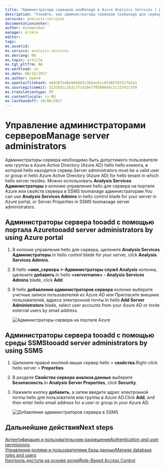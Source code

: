 ```yaml
---
title: "Администраторы серверов aaaManage в Azure Analysis Services | Документы Microsoft"
description: "Узнайте, как администраторы серверов toomanage для сервера служб Analysis Services в Azure."
services: analysis-services
documentationcenter: 
author: minewiskan
manager: erikre
editor: 
tags: 
ms.assetid: 
ms.service: analysis-services
ms.devlang: NA
ms.topic: article
ms.tgt_pltfrm: NA
ms.workload: na
ms.date: 08/15/2017
ms.author: owend
ms.openlocfilehash: e04387e48e9b9483c382ee5cc9fd65f8331fb2a1
ms.sourcegitcommit: 523283cc1b3c37c428e77850964dc1c33742c5f0
ms.translationtype: MT
ms.contentlocale: ru-RU
ms.lasthandoff: 10/06/2017
---
```

# <a name="manage-server-administrators"></a><span data-ttu-id="723e0-103">Управление администраторами серверов</span><span class="sxs-lookup"><span data-stu-id="723e0-103">Manage server administrators</span></span>
<span data-ttu-id="723e0-104">Администраторы сервера необходимо быть допустимого пользователя или группы в Azure Active Directory (Azure AD) hello hello клиента, в которой hello находится сервер.</span><span class="sxs-lookup"><span data-stu-id="723e0-104">Server administrators must be a valid user or group in hello Azure Active Directory (Azure AD) for hello tenant in which hello server resides.</span></span> <span data-ttu-id="723e0-105">Можно использовать **Analysis Services Администраторы** в колонке управления hello для сервера на портале Azure или свойств сервера в SSMS toomanage администраторам.</span><span class="sxs-lookup"><span data-stu-id="723e0-105">You can use **Analysis Services Admins** in hello control blade for your server in Azure portal, or Server Properties in SSMS toomanage server administrators.</span></span> 

## <a name="tooadd-server-administrators-by-using-azure-portal"></a><span data-ttu-id="723e0-106">Администраторы сервера tooadd с помощью портала Azure</span><span class="sxs-lookup"><span data-stu-id="723e0-106">tooadd server administrators by using Azure portal</span></span>
1. <span data-ttu-id="723e0-107">В колонке управления hello для сервера, щелкните **Analysis Services Администраторы**.</span><span class="sxs-lookup"><span data-stu-id="723e0-107">In hello control blade for your server, click **Analysis Services Admins**.</span></span>
2. <span data-ttu-id="723e0-108">В hello  **\<имя_сервера >-Администраторы служб Analysis** колонка, щелкните **добавить**.</span><span class="sxs-lookup"><span data-stu-id="723e0-108">In hello **\<servername> - Analysis Services Admins** blade, click **Add**.</span></span>
3. <span data-ttu-id="723e0-109">В hello **добавления администраторов сервера** колонке выберите учетные записи пользователей из Azure AD или Пригласите внешних пользователей, адреса электронной почты.</span><span class="sxs-lookup"><span data-stu-id="723e0-109">In hello **Add Server Administrators** blade, select user accounts from your Azure AD or invite external users by email address.</span></span>

    ![Администраторы сервера на портале Azure](./media/analysis-services-server-admins/aas-manage-users-admins.png)

## <a name="tooadd-server-administrators-by-using-ssms"></a><span data-ttu-id="723e0-111">Администраторы сервера tooadd с помощью среды SSMS</span><span class="sxs-lookup"><span data-stu-id="723e0-111">tooadd server administrators by using SSMS</span></span>
1. <span data-ttu-id="723e0-112">Щелкните правой кнопкой мыши сервер hello > **свойства**.</span><span class="sxs-lookup"><span data-stu-id="723e0-112">Right-click hello server > **Properties**.</span></span>
2. <span data-ttu-id="723e0-113">В разделе **Свойства сервера анализа данных** выберите **Безопасность**.</span><span class="sxs-lookup"><span data-stu-id="723e0-113">In **Analysis Server Properties**, click **Security**.</span></span>
3. <span data-ttu-id="723e0-114">Нажмите кнопку **добавить**, а затем введите адрес электронной почты hello для пользователя или группы в Azure AD.</span><span class="sxs-lookup"><span data-stu-id="723e0-114">Click **Add**, and then enter hello email address for a user or group in your Azure AD.</span></span>
   
    ![Добавление администраторов сервера в SSMS](./media/analysis-services-server-admins/aas-manage-users-ssms.png)

## <a name="next-steps"></a><span data-ttu-id="723e0-116">Дальнейшие действия</span><span class="sxs-lookup"><span data-stu-id="723e0-116">Next steps</span></span> 
[<span data-ttu-id="723e0-117">Аутентификация и пользовательские разрешения</span><span class="sxs-lookup"><span data-stu-id="723e0-117">Authentication and user permissions</span></span>](analysis-services-manage-users.md)  
[<span data-ttu-id="723e0-118">Управление ролями и пользователями базы данных</span><span class="sxs-lookup"><span data-stu-id="723e0-118">Manage database roles and users</span></span>](analysis-services-database-users.md)  
[<span data-ttu-id="723e0-119">Контроль доступа на основе ролей</span><span class="sxs-lookup"><span data-stu-id="723e0-119">Role-Based Access Control</span></span>](../active-directory/role-based-access-control-what-is.md)  


